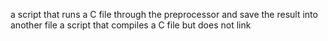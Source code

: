  a script that runs a C file through the preprocessor and save the result into another file
 a script that compiles a C file but does not link
